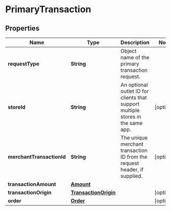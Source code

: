 
# PrimaryTransaction

## Properties
Name | Type | Description | Notes
------------ | ------------- | ------------- | -------------
**requestType** | **String** | Object name of the primary transaction request. | 
**storeId** | **String** | An optional outlet ID for clients that support multiple stores in the same app. |  [optional]
**merchantTransactionId** | **String** | The unique merchant transaction ID from the request header, if supplied. |  [optional]
**transactionAmount** | [**Amount**](Amount.md) |  | 
**transactionOrigin** | [**TransactionOrigin**](TransactionOrigin.md) |  |  [optional]
**order** | [**Order**](Order.md) |  |  [optional]



